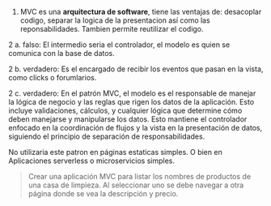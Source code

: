 1. MVC es una **arquitectura de software**, tiene las ventajas de: desacoplar codigo, separar la logica de la presentacion así como las reponsabilidades. Tambien permite reutilizar el codigo.


2 a. falso: El intermedio seria el controlador, el modelo es quien se comunica con la base de datos.

2 b. verdadero: Es el encargado de recibir los eventos que pasan en la vista, como clicks o forumlarios.

2 c. verdadero: En el patrón MVC, el modelo es el responsable de manejar la lógica de negocio y las reglas que rigen los datos de la aplicación. Esto incluye validaciones, cálculos, y cualquier lógica que determine cómo deben manejarse y manipularse los datos. Esto mantiene el controlador enfocado en la coordinación de flujos y la vista en la presentación de datos, siguiendo el principio de separación de responsabilidades.

No utilizaria este patron en páginas estaticas simples. O bien en Aplicaciones serverless o microservicios simples.



> Crear una aplicación MVC para listar los nombres de productos de una casa de limpieza. Al seleccionar uno se debe navegar a otra página donde se vea la descripción y precio.
